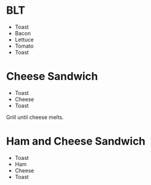 # BLT

- Toast
- Bacon
- Lettuce
- Tomato
- Toast

# Cheese Sandwich

- Toast
- Cheese
- Toast

Grill until cheese melts.

# Ham and Cheese Sandwich

- Toast
- Ham
- Cheese
- Toast
